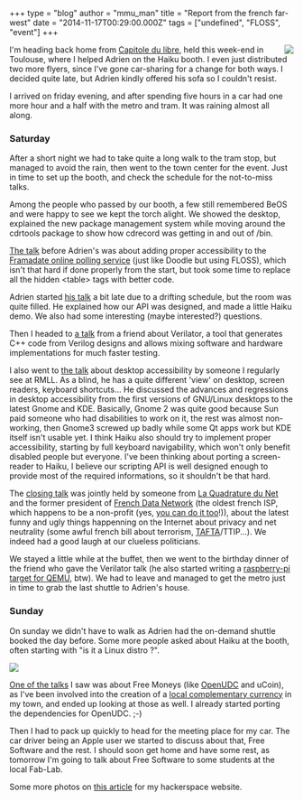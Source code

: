 +++
type = "blog"
author = "mmu_man"
title = "Report from the french far-west"
date = "2014-11-17T00:29:00.000Z"
tags = ["undefined", "FLOSS", "event"]
+++

<a href="/images/capitole_du_libre_haiku_booth_1"><img src="/files/screenshots/Capitole_du_libre_2014_DSCN2119.thumbnail.jpg" align="right"></a>I'm heading back home from <a href="http://2014.capitoledulibre.org/" title="Capitole du libre">Capitole du libre</a>, held this week-end in Toulouse, where I helped Adrien on the Haiku booth. I even just distributed two more flyers, since I've gone car-sharing for a change for both ways. I decided quite late, but Adrien kindly offered his sofa so I couldn't resist.
<!--break-->
I arrived on friday evening, and after spending five hours in a car had one more hour and a half with the metro and tram. It was raining almost all along.

<h3>Saturday</h3>

After a short night we had to take quite a long walk to the tram stop, but managed to avoid the rain, then went to the town center for the event. Just in time to set up the booth, and check the schedule for the not-to-miss talks.

Among the people who passed by our booth, a few still remembered BeOS and were happy to see we kept the torch alight. We showed the desktop, explained the new package management system while moving around the cdrtools package to show how cdrecord was getting in and out of /bin.

<a href="http://2014.capitoledulibre.org/programme/presentation/10/" title="Rendre un projet libre accessible : le cas Framadate">The talk</a> before Adrien's was about adding proper accessibility to the <a href="http://framadate.org/index.php?lang=en_GB" title="Framadate">Framadate online polling service</a> (just like Doodle but using FLOSS), which isn't that hard if done properly from the start, but took some time to replace all the hidden &lt;table&gt; tags with better code.

Adrien started <a href="http://2014.capitoledulibre.org/programme/presentation/14/" title="Découverte du système Haiku">his talk</a> a bit late due to a drifting schedule, but the room was quite filled. He explained how our API was designed, and made a little Haiku demo. We also had some interesting (maybe interested?) questions.

Then I headed to <a href="http://2014.capitoledulibre.org/programme/presentation/83/" title="Mixed ASIC/FPGA and software design and simulation using Verilator">a talk</a> from a friend about Verilator, a tool that generates C++ code from Verilog designs and allows mixing software and hardware implementations for much faster testing.

I also went to <a href="http://2014.capitoledulibre.org/programme/presentation/23/" title="La diversité pourrait sauver l'accessibilité">the talk</a> about desktop accessibility by someone I regularly see at RMLL. As a blind, he has a quite different 'view' on desktop, screen readers, keyboard shortcuts... He discussed the advances and regressions in desktop accessibility from the first versions of GNU/Linux desktops to the latest Gnome and KDE. Basically, Gnome 2 was quite good because Sun paid someone who had disabilities to work on it, the rest was almost non-working, then Gnome3 screwed up badly while some Qt apps work but KDE itself isn't usable yet. I think Haiku also should try to implement proper accessibility, starting by full keyboard navigability, which won't only benefit disabled people but everyone. I've been thinking about porting a screen-reader to Haiku, I believe our scripting API is well designed enough to provide most of the required informations, so it shouldn't be that hard.

The <a href="http://2014.capitoledulibre.org/programme/presentation/125/" title="Panorama des Internets actuels en politique : rires, pleurs et facepalms">closing talk</a> was jointly held by someone from <a href="https://www.laquadrature.net/en" title="La Quadrature du Net">La Quadrature du Net</a> and the former president of <a href="http://fdn.fr/" title="French Data Network">French Data Network</a> (the oldest french ISP, which happens to be a non-profit (yes, <a href="http://www.ffdn.org/en" title="Fédération FDN">you can do it too</a>!)), about the latest funny and ugly things happenning on the Internet about privacy and net neutrality (some awful french bill about terrorism, <a href="https://www.laquadrature.net/en/TAFTA" title="TAFTA">TAFTA</a>/TTIP...). We indeed had a good laugh at our clueless politicians.

We stayed a little while at the buffet, then we went to the birthday dinner of the friend who gave the Verilator talk (he also started writing a <a href="https://github.com/Torlus/qemu/tree/rpi" title="raspberry-pi branch on github">raspberry-pi target for QEMU</a>, btw). We had to leave and managed to get the metro just in time to grab the last shuttle to Adrien's house.

<h3>Sunday</h3>

On sunday we didn't have to walk as Adrien had the on-demand shuttle booked the day before. Some more people asked about Haiku at the booth, often starting with "is it a Linux distro ?".

<a href="/images/capitole_du_libre_haiku_booth_2"><img src="/files/screenshots/Capitole_du_libre_2014_DSCN2121.thumbnail.jpg"></a>

<a href="http://2014.capitoledulibre.org/programme/presentation/7/" title="Monnaies libres">One of the talks</a> I saw was about Free Moneys (like <a href="http://www.openudc.org/" title="OpenUDC">OpenUDC</a> and uCoin), as I've been involved into the creation of a <a href="https://en.wikipedia.org/wiki/Complementary_currency" title="Complementary currency on Wikipedia">local complementary currency</a> in my town, and ended up looking at those as well. I already started porting the dependencies for OpenUDC. ;-)

Then I had to pack up quickly to head for the meeting place for my car. The car driver being an Apple user we started to discuss about that, Free Software and the rest. I should soon get home and have some rest, as tomorrow I'm going to talk about Free Software to some students at the local Fab-Lab.

Some more photos on <a href="http://blog.l0ad.org/?p=1918" title="Nouvelles du far-west">this article</a> for my hackerspace website.